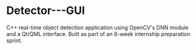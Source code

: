 # Detector---GUI
C++ real-time object detection application using OpenCV's DNN module and a Qt/QML interface. Built as part of an 8-week internship preparation sprint.
